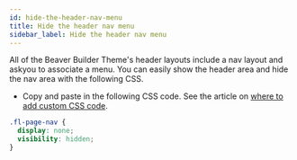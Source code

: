 ```yaml
---
id: hide-the-header-nav-menu
title: Hide the header nav menu
sidebar_label: Hide the header nav menu
---
```


All of the Beaver Builder Theme's header layouts include a nav layout and askyou to associate a menu. You can easily show the header area and hide the nav area with the following CSS.

- Copy and paste in the following CSS code.
  See the article on [where to add custom CSS code](/beaver-builder/basics/custom-code).

```css
.fl-page-nav {
  display: none;
  visibility: hidden;
}
```
